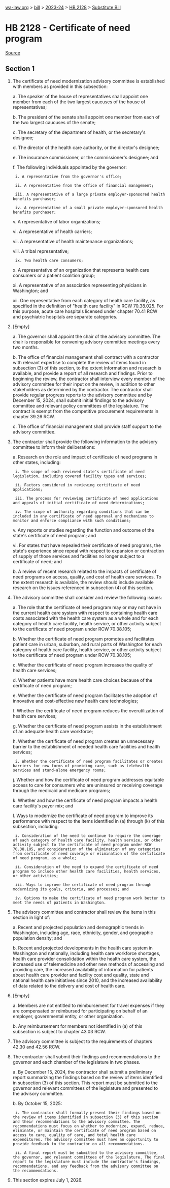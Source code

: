 [wa-law.org](/) > [bill](/bill/) > [2023-24](/bill/2023-24/) > [HB 2128](/bill/2023-24/hb/2128/) > [Substitute Bill](/bill/2023-24/hb/2128/S/)

# HB 2128 - Certificate of need program

[Source](http://lawfilesext.leg.wa.gov/biennium/2023-24/Pdf/Bills/House%20Bills/2128-S.pdf)

## Section 1
1. The certificate of need modernization advisory committee is established with members as provided in this subsection:

    a. The speaker of the house of representatives shall appoint one member from each of the two largest caucuses of the house of representatives;

    b. The president of the senate shall appoint one member from each of the two largest caucuses of the senate;

    c. The secretary of the department of health, or the secretary's designee;

    d. The director of the health care authority, or the director's designee;

    e. The insurance commissioner, or the commissioner's designee; and

    f. The following individuals appointed by the governor:

        i. A representative from the governor's office;

        ii. A representative from the office of financial management;

        iii. A representative of a large private employer-sponsored health benefits purchaser;

        iv. A representative of a small private employer-sponsored health benefits purchaser;

    v. A representative of labor organizations;

    vi. A representative of health carriers;

    vii. A representative of health maintenance organizations;

    viii. A tribal representative;

        ix. Two health care consumers;

    x. A representative of an organization that represents health care consumers or a patient coalition group;

    xi. A representative of an association representing physicians in Washington; and

    xii. One representative from each category of health care facility, as specified in the definition of "health care facility" in RCW 70.38.025. For this purpose, acute care hospitals licensed under chapter 70.41 RCW and psychiatric hospitals are separate categories.

2. [Empty]

    a. The governor shall appoint the chair of the advisory committee. The chair is responsible for convening advisory committee meetings every two months.

    b. The office of financial management shall contract with a contractor with relevant expertise to complete the review of items found in subsection (3) of this section, to the extent information and research is available, and provide a report of all research and findings. Prior to beginning the review, the contractor shall interview every member of the advisory committee for their input on the review, in addition to other stakeholders as determined by the contractor. The contractor shall provide regular progress reports to the advisory committee and by December 15, 2024, shall submit initial findings to the advisory committee and relevant policy committees of the legislature. The contract is exempt from the competitive procurement requirements in chapter 39.26 RCW.

    c. The office of financial management shall provide staff support to the advisory committee.

3. The contractor shall provide the following information to the advisory committee to inform their deliberations:

    a. Research on the role and impact of certificate of need programs in other states, including:

        i. The scope of each reviewed state's certificate of need legislation, including covered facility types and services;

        ii. Factors considered in reviewing certificate of need applications;

        iii. The process for reviewing certificate of need applications and appeals of initial certificate of need determinations;

        iv. The scope of authority regarding conditions that can be included in any certificate of need approval and mechanisms to monitor and enforce compliance with such conditions;

    v. Any reports or studies regarding the function and outcome of the state's certificate of need program; and

    vi. For states that have repealed their certificate of need programs, the state's experience since repeal with respect to expansion or contraction of supply of those services and facilities no longer subject to a certificate of need; and

    b. A review of recent research related to the impacts of certificate of need programs on access, quality, and cost of health care services. To the extent research is available, the review should include available research on the issues referenced in subsection (4) of this section.

4. The advisory committee shall consider and review the following issues:

    a. The role that the certificate of need program may or may not have in the current health care system with respect to containing health care costs associated with the health care system as a whole and for each category of health care facility, health service, or other activity subject to the certificate of need program under RCW 70.38.105;

    b. Whether the certificate of need program promotes and facilitates patient care in urban, suburban, and rural parts of Washington for each category of health care facility, health service, or other activity subject to the certificate of need program under RCW 70.38.105;

    c. Whether the certificate of need program increases the quality of health care services;

    d. Whether patients have more health care choices because of the certificate of need program;

    e. Whether the certificate of need program facilitates the adoption of innovative and cost-effective new health care technologies;

    f. Whether the certificate of need program reduces the overutilization of health care services;

    g. Whether the certificate of need program assists in the establishment of an adequate health care workforce;

    h. Whether the certificate of need program creates an unnecessary barrier to the establishment of needed health care facilities and health services;

        i. Whether the certificate of need program facilitates or creates barriers for new forms of providing care, such as telehealth services and stand-alone emergency rooms;

    j. Whether and how the certificate of need program addresses equitable access to care for consumers who are uninsured or receiving coverage through the medicaid and medicare programs;

    k. Whether and how the certificate of need program impacts a health care facility's payor mix; and

    l. Ways to modernize the certificate of need program to improve its performance with respect to the items identified in (a) through (k) of this subsection, including:

        i. Consideration of the need to continue to require the coverage of each category of health care facility, health service, or other activity subject to the certificate of need program under RCW 70.38.105, and consideration of the elimination of any categories from certificate of need coverage or elimination of the certificate of need program, as a whole;

        ii. Consideration of the need to expand the certificate of need program to include other health care facilities, health services, or other activities;

        iii. Ways to improve the certificate of need program through modernizing its goals, criteria, and processes; and

        iv. Options to make the certificate of need program work better to meet the needs of patients in Washington.

5. The advisory committee and contractor shall review the items in this section in light of:

    a. Recent and projected population and demographic trends in Washington, including age, race, ethnicity, gender, and geographic population density; and

    b. Recent and projected developments in the health care system in Washington and nationally, including health care workforce shortages, health care provider consolidation within the health care system, the increased use of telemedicine and other new methods of accessing and providing care, the increased availability of information for patients about health care provider and facility cost and quality, state and national health care initiatives since 2010, and the increased availability of data related to the delivery and cost of health care.

6. [Empty]

    a. Members are not entitled to reimbursement for travel expenses if they are compensated or reimbursed for participating on behalf of an employer, governmental entity, or other organization.

    b. Any reimbursement for members not identified in (a) of this subsection is subject to chapter 43.03 RCW.

7. The advisory committee is subject to the requirements of chapters 42.30 and 42.56 RCW.

8. The contractor shall submit their findings and recommendations to the governor and each chamber of the legislature in two phases.

    a. By December 15, 2024, the contractor shall submit a preliminary report summarizing the findings based on the review of items identified in subsection (3) of this section. This report must be submitted to the governor and relevant committees of the legislature and presented to the advisory committee.

    b. By October 15, 2025:

        i. The contractor shall formally present their findings based on the review of items identified in subsection (3) of this section and their recommendations to the advisory committee. The recommendations must focus on whether to modernize, expand, reduce, eliminate, or maintain the certificate of need program based on access to care, quality of care, and total health care expenditures. The advisory committee must have an opportunity to provide feedback to the contractor on all recommendations.

        ii. A final report must be submitted to the advisory committee, the governor, and relevant committees of the legislature. The final report to the legislature must include the contractor's findings, recommendations, and any feedback from the advisory committee on the recommendations.

9. This section expires July 1, 2026.
